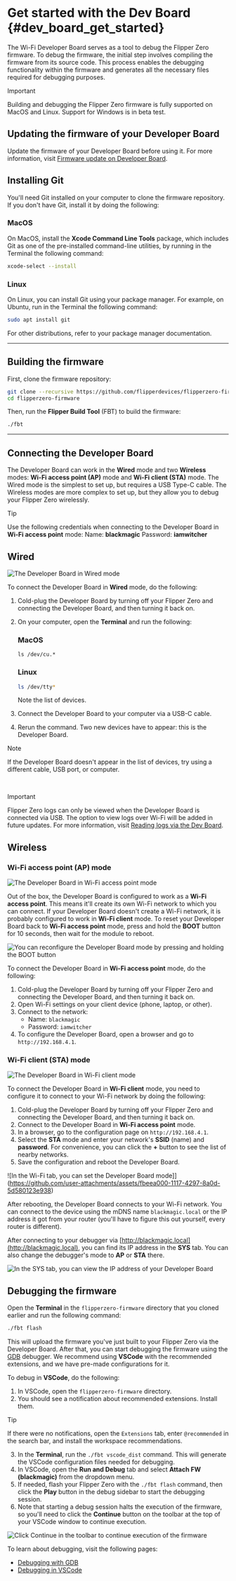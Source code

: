 # Get started with the Dev Board {#dev_board_get_started}

The Wi-Fi Developer Board serves as a tool to debug the Flipper Zero firmware. To debug the firmware, the initial step involves compiling the firmware from its source code. This process enables the debugging functionality within the firmware and generates all the necessary files required for debugging purposes.

> [!IMPORTANT]
> 
> Building and debugging the Flipper Zero firmware is fully supported on MacOS and Linux. 
> Support for Windows is in beta test.

## Updating the firmware of your Developer Board

Update the firmware of your Developer Board before using it. For more information, visit [Firmware update on Developer Board](https://docs.flipperzero.one/development/hardware/wifi-debugger-module/update).

## Installing Git

You'll need Git installed on your computer to clone the firmware repository. If you don't have Git, install it by doing the following:

### MacOS

On MacOS, install the **Xcode Command Line Tools** package, which includes Git as one of the pre-installed command-line utilities, by running in the Terminal the following command:

```bash
xcode-select --install
```

### Linux

On Linux, you can install Git using your package manager. For example, on Ubuntu, run in the Terminal the following command:

```bash
sudo apt install git
```

For other distributions, refer to your package manager documentation.

***

## Building the firmware

First, clone the firmware repository:

```bash
git clone --recursive https://github.com/flipperdevices/flipperzero-firmware.git
cd flipperzero-firmware
```

Then, run the **Flipper Build Tool** (FBT) to build the firmware:

```bash
./fbt
```

***

## Connecting the Developer Board

The Developer Board can work in the **Wired** mode and two **Wireless** modes: **Wi-Fi access point (AP)** mode and **Wi-Fi client (STA)** mode. The Wired mode is the simplest to set up, but requires a USB Type-C cable. The Wireless modes are more complex to set up, but they allow you to debug your Flipper Zero wirelessly.

> [!TIP]
> 
> Use the following credentials when connecting to the Developer Board in **Wi-Fi access point** mode:
> Name: **blackmagic**
> Password: **iamwitcher**

## Wired

![The Developer Board in Wired mode](https://github.com/user-attachments/assets/32938d4a-20b7-4a53-8b36-608cf0112c9a)

To connect the Developer Board in **Wired** mode, do the following:

1. Cold-plug the Developer Board by turning off your Flipper Zero and connecting the Developer Board, and then turning it back on.

2. On your computer, open the **Terminal** and run the following:

    ### MacOS
    
    ```shell
    ls /dev/cu.*
    ```
    
    ### Linux
    
    ```bash
    ls /dev/tty*
    ```
    
    Note the list of devices.

3. Connect the Developer Board to your computer via a USB-C cable.

4. Rerun the command. Two new devices have to appear: this is the Developer Board.

> [!NOTE]
> 
> If the Developer Board doesn't appear in the list of devices, try using a different cable, USB port, or computer.

<br />

> [!IMPORTANT]
>
> Flipper Zero logs can only be viewed when the Developer Board is connected via USB. 
> The option to view logs over Wi-Fi will be added in future updates. 
> For more information, visit [Reading logs via the Dev Board](https://docs.flipperzero.one/development/hardware/wifi-debugger-module/reading-logs).

## Wireless

### Wi-Fi access point (AP) mode

![The Developer Board in Wi-Fi access point mode](https://github.com/user-attachments/assets/1f210e91-3ac8-4f4c-a910-cc7c52b94346)

Out of the box, the Developer Board is configured to work as a **Wi-Fi access point**. This means it'll create its own Wi-Fi network to which you can connect. If your Developer Board doesn't create a Wi-Fi network, it is probably configured to work in **Wi-Fi client** mode. To reset your Developer Board back to **Wi-Fi access point** mode, press and hold the **BOOT** button for 10 seconds, then wait for the module to reboot.

![You can reconfigure the Developer Board mode by pressing and holding the BOOT button](https://github.com/user-attachments/assets/8fee05de-fb1e-475a-b23a-d1ddca9cd701)

To connect the Developer Board in **Wi-Fi access point** mode, do the following:

1. Cold-plug the Developer Board by turning off your Flipper Zero and connecting the Developer Board, and then turning it back on.
2. Open Wi-Fi settings on your client device (phone, laptop, or other).
3. Connect to the network:
    * Name: `blackmagic`
    * Password: `iamwitcher`
4. To configure the Developer Board, open a browser and go to `http://192.168.4.1`.

### Wi-Fi client (STA) mode

![The Developer Board in Wi-Fi client mode](https://github.com/user-attachments/assets/42e7e69e-51b0-4914-b082-431c68bc75d3)

To connect the Developer Board in **Wi-Fi client** mode, you need to configure it to connect to your Wi-Fi network by doing the following:

1. Cold-plug the Developer Board by turning off your Flipper Zero and connecting the Developer Board, and then turning it back on.
2. Connect to the Developer Board in **Wi-Fi access point** mode.
3. In a browser, go to the configuration page on `http://192.168.4.1`.
4. Select the **STA** mode and enter your network's **SSID** (name) and **password**. For convenience, you can click the **+** button to see the list of nearby networks.
5. Save the configuration and reboot the Developer Board.

![In the Wi-Fi tab, you can set the Developer Board mode]](https://github.com/user-attachments/assets/fbeea000-1117-4297-8a0d-5d580123e938)

After rebooting, the Developer Board connects to your Wi-Fi network. You can connect to the device using the mDNS name `blackmagic.local` or the IP address it got from your router (you'll have to figure this out yourself, every router is different).

After connecting to your debugger via [http://blackmagic.local](http://blackmagic.local), you can find its IP address in the **SYS** tab. You can also change the debugger's mode to **AP** or **STA** there.

![In the SYS tab, you can view the IP address of your Developer Board](https://github.com/user-attachments/assets/aa3afc64-a2ec-46a6-a827-eea187a97c04)

## Debugging the firmware

Open the **Terminal** in the `flipperzero-firmware` directory that you cloned earlier and run the following command:

```bash
./fbt flash
```

This will upload the firmware you've just built to your Flipper Zero via the Developer Board. After that, you can start debugging the firmware using the [GDB](https://www.gnu.org/software/gdb/) debugger. We recommend using **VSCode** with the recommended extensions, and we have pre-made configurations for it.

To debug in **VSCode**, do the following:

1. In VSCode, open the `flipperzero-firmware` directory.
2. You should see a notification about recommended extensions. Install them.
> [!TIP]
> 
> If there were no notifications, open the `Extensions` tab,
> enter `@recommended` in the search bar,
> and install the workspace recommendations.
> 
3. In the **Terminal**, run the `./fbt vscode_dist` command. This will generate the VSCode configuration files needed for debugging.
4. In VSCode, open the **Run and Debug** tab and select **Attach FW (blackmagic)** from the dropdown menu.
5. If needed, flash your Flipper Zero with the `./fbt flash` command, then click the **Play** button in the debug sidebar to start the debugging session.
6. Note that starting a debug session halts the execution of the firmware, so you'll need to click the **Continue** button on the toolbar at the top of your VSCode window to continue execution.

![Click Continue in the toolbar to continue execution of the firmware](https://github.com/user-attachments/assets/74f26bdb-8511-4e5a-8aa8-c44212aa6228)

To learn about debugging, visit the following pages:

* [Debugging with GDB](https://sourceware.org/gdb/current/onlinedocs/gdb.pdf)
* [Debugging in VSCode](https://code.visualstudio.com/docs/editor/debugging)
